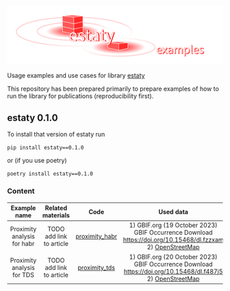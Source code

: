 <img src="./docs/media/examples_logo.png" width="750"/>

Usage examples and use cases for library [estaty](https://github.com/red5ai/estaty)

This repository has been prepared primarily to prepare examples of how to run the library for publications (reproducibility first). 

## estaty 0.1.0

To install that version of estaty run

```
pip install estaty==0.1.0
```

or (if you use poetry)

```
poetry install estaty==0.1.0
```

### Content 

|      **Example name**       |  **Related materials**   |                   **Code**                    |                                                                     **Used data**                                                                    |                                                                     **Preview images**                                    |
|:---------------------------:|:------------------------:|:---------------------------------------------:|:----------------------------------------------------------------------------------------------------------------------------------------------------:|:--------------------------------------------------------------------------------------------------------------------:|
| Proximity analysis for habr | TODO add link to article | [proximity_habr](./release_01/proximity_habr) |  1) GBIF.org (19 October 2023) GBIF Occurrence Download  https://doi.org/10.15468/dl.fzzxam <br/>2) [OpenStreetMap](https://www.openstreetmap.org/)  |  <img src="https://raw.githubusercontent.com/red5ai/estaty/main/docs/media/proximity_preview_spb.png" width="200"/>  |
| Proximity analysis for TDS  | TODO add link to article | [proximity_tds](./release_01/proximity_tds)   | 1) GBIF.org (20 October 2023) GBIF Occurrence Download https://doi.org/10.15468/dl.f487j5 <br/>2) [OpenStreetMap](https://www.openstreetmap.org/)    |  <img src="https://raw.githubusercontent.com/red5ai/estaty/main/docs/media/proximity_preview_berlin.png" width="200"/>  |

